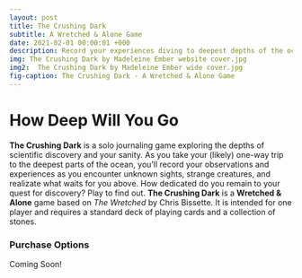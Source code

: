 ```yaml
---
layout: post
title: The Crushing Dark
subtitle: A Wretched & Alone Game
date: 2021-02-01 00:00:01 +000
description: Record your experiences diving to deepest depths of the ocean... and your sanity.
img: The Crushing Dark by Madeleine Ember website cover.jpg
img2:  The Crushing Dark by Madeleine Ember wide cover.jpg
fig-caption: The Crushing Dark - A Wretched & Alone Game
---
```

# How Deep Will You Go
**The Crushing Dark** is a solo journaling game exploring the depths of scientific discovery and your sanity. As you take your (likely) one-way trip to the deepest parts of the ocean, you’ll record your observations and experiences as you encounter unknown sights, strange creatures, and realizate what waits for you above.
How dedicated do you remain to your quest for discovery? Play to find out.
**The Crushing Dark** is a **Wretched & Alone** game based on *The Wretched* by Chris Bissette. It is intended for one player and requires a standard deck of playing cards and a collection of stones.

### Purchase Options
Coming Soon!
